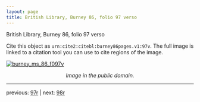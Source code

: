 ```yaml
---
layout: page
title: British Library, Burney 86, folio 97 verso
---
```


British Library, Burney 86, folio 97 verso

Cite this object as `urn:cite2:citebl:burney86pages.v1:97v`.  The full image is linked to a citation tool you can use to cite regions of the image.

[![burney_ms_86_f097v](http://www.homermultitext.org/iipsrv?IIIF=/project/homer/pyramidal/deepzoom/citebl/burney86imgs/v1/burney_ms_86_f097v.tif/full/800,/0/default.jpg)](http://www.homermultitext.org/ict2/?urn=urn:cite2:citebl:burney86imgs.v1:burney_ms_86_f097v) 

<p style="text-align: center; font-style: italic;">Image in the public domain.</p>

---

previous: [97r](../97r/) | next: [98r](../98r/)